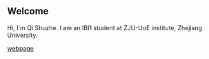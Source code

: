 ## Welcome


Hi, I'm Qi Shuzhe.
I am an IBI1 student at ZJU-UoE institute, Zhejiang University.

[webpage](https://c.zju.edu.cn/)
